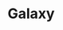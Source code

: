 ---
title: Galaxy
page_id: galaxy
type: technologies_standards
toc: true
description: Interactive web-based analysis platform for bioinformatics analyses
contributors: [Marion Shadbolt]
affiliations: [Australian BioCommons, ELIXIR Europe, AU, EU, US]
---